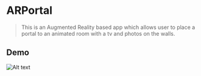 # ARPortal


> This is an Augmented Reality based app which allows user to place a portal to an animated room with a tv and photos on the walls.

## Demo
![Alt text](https://github.com/shivangchopra11/ARPortal/blob/master/ARPortal1.gif)
